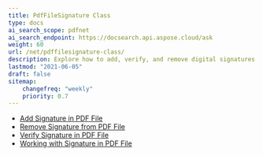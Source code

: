 ```yaml
---
title: PdfFileSignature Class
type: docs
ai_search_scope: pdfnet
ai_search_endpoint: https://docsearch.api.aspose.cloud/ask
weight: 60
url: /net/pdffilesignature-class/
description: Explore how to add, verify, and remove digital signatures from PDF documents in .NET using the PDFFileSignature class with Aspose.PDF.
lastmod: "2021-06-05"
draft: false
sitemap:
    changefreq: "weekly"
    priority: 0.7
---
```


- [Add Signature in PDF File](/pdf/net/add-signature-in-pdf/)
- [Remove Signature from PDF File](/pdf/net/remove-signature-from-pdf/)
- [Verify Signature in PDF File](/pdf/net/verify-signature-in-pdf/)
- [Working with Signature in PDF File](/pdf/net/add-signature-in-pdf/)
